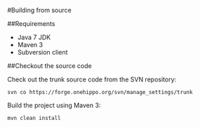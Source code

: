 #Building from source

##Requirements

+ Java 7 JDK
+ Maven 3
+ Subversion client

##Checkout the source code

Check out the trunk source code from the SVN repository:

```
svn co https://forge.onehippo.org/svn/manage_settings/trunk
```

Build the project using Maven 3:

```
mvn clean install
```